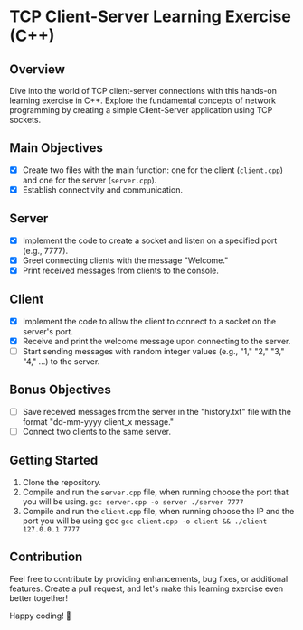 # TCP Client-Server Learning Exercise (C++)

## Overview

Dive into the world of TCP client-server connections with this hands-on learning exercise in C++. Explore the fundamental concepts of network programming by creating a simple Client-Server application using TCP sockets.

## Main Objectives

- [x] Create two files with the main function: one for the client (`client.cpp`) and one for the server (`server.cpp`).
- [x] Establish connectivity and communication.

## Server

- [x] Implement the code to create a socket and listen on a specified port (e.g., 7777).
- [x] Greet connecting clients with the message "Welcome."
- [x] Print received messages from clients to the console.

## Client

- [x] Implement the code to allow the client to connect to a socket on the server's port.
- [x] Receive and print the welcome message upon connecting to the server.
- [ ] Start sending messages with random integer values (e.g., "1," "2," "3," "4," ...) to the server.

## Bonus Objectives

- [ ] Save received messages from the server in the "history.txt" file with the format "dd-mm-yyyy client_x message."
- [ ] Connect two clients to the same server.

## Getting Started

1. Clone the repository.
2. Compile and run the `server.cpp` file, when running choose the port that you will be using. `gcc server.cpp -o server ./server 7777`
3. Compile and run the `client.cpp` file, when running choose the IP and the port you will be using gcc `gcc client.cpp -o client && ./client 127.0.0.1 7777`

## Contribution

Feel free to contribute by providing enhancements, bug fixes, or additional features. Create a pull request, and let's make this learning exercise even better together!

Happy coding! 🚀
